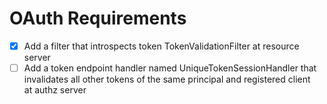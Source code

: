 # OAuth Requirements
 
- [x] Add a filter that introspects token TokenValidationFilter at resource server
- [ ] Add a token endpoint handler named UniqueTokenSessionHandler that invalidates
 all other tokens of the same principal and registered client <br> at authz server
